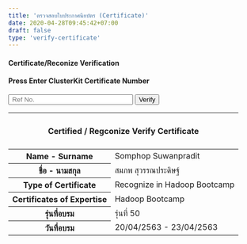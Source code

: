 ```yaml
---
title: 'ตรวจสอบใบประกาศนียบัตร (Certificate)'
date: 2020-04-28T09:45:42+07:00
draft: false
type: 'verify-certificate'
---
```


#### Certificate/Reconize Verification

#### Press Enter ClusterKit Certificate Number

<input type="text" placeholder=" Ref No." style="width: 50%">
<button type="button" class="btn btn-success">Verify</button>
<table class="table table-bordered ">
  <thead>
    <tr>
      <th class="bg-primary text-light" colspan="2" scope="col">
        <center>
            <h4>Certified / Regconize Verify Certificate</h4>
        </center>
      </th>
    </tr>
  </thead>
  <tbody>
    <tr>
        <th class="bg-primary text-light" scope="row">Name - Surname</th>
        <td>Somphop Suwanpradit</td>
    </tr>
    <tr>
      <th class="bg-primary text-light" scope="row">ชื่อ - นามสกุล</th>
      <td>สมภพ สุวรรณประดิษฐ์</td>
    </tr>
    <tr>
      <th class="bg-primary text-light" scope="row">Type of Certificate</th>
      <td>Recognize in Hadoop Bootcamp</td>
    </tr>
    <tr>
      <th class="bg-primary text-light" scope="row">Certificates of Expertise</th>
      <td>Hadoop Bootcamp</td>
    </tr>
    <tr>
      <th class="bg-primary text-light" scope="row">รุ่นที่อบรม</th>
      <td>รุ่นที่ 50</td>
    </tr>
    <tr>
      <th class="bg-primary text-light" scope="row">วันที่อบรม</th>
      <td>20/04/2563 - 23/04/2563</td>
    </tr>
  </tbody>
</table>
